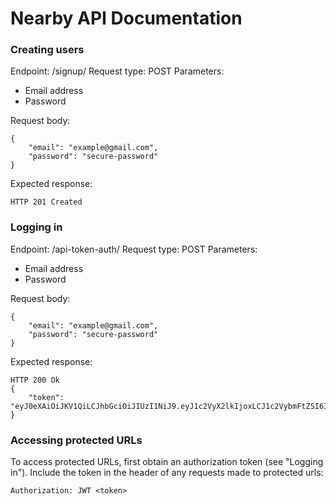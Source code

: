 # Nearby API Documentation

### Creating users
Endpoint: /signup/
Request type: POST
Parameters:
* Email address
* Password

Request body:
```
{
    "email": "example@gmail.com",
    "password": "secure-password"
}
```

Expected response:
```
HTTP 201 Created
```
### Logging in
Endpoint: /api-token-auth/
Request type: POST
Parameters:
* Email address
* Password

Request body:
```
{
    "email": "example@gmail.com",
    "password": "secure-password"
}
```

Expected response:
```
HTTP 200 Ok
{
    "token": "eyJ0eXAiOiJKV1QiLCJhbGciOiJIUzI1NiJ9.eyJ1c2VyX2lkIjoxLCJ1c2VybmFtZSI6ImxibDUxMDhAcHN1LmVkdSIsImV4cCI6MTUyNDE3OTk0NSwiZW1haWwiOiIifQ.m6gEl4Bvx6lT2BAcTxgXb_W4lKsuajggDet4QtKXvmI"
}
```

### Accessing protected URLs
To access protected URLs, first obtain an authorization token (see "Logging in"). Include the token in the header of any requests made to protected urls:
```
Authorization: JWT <token>
```

